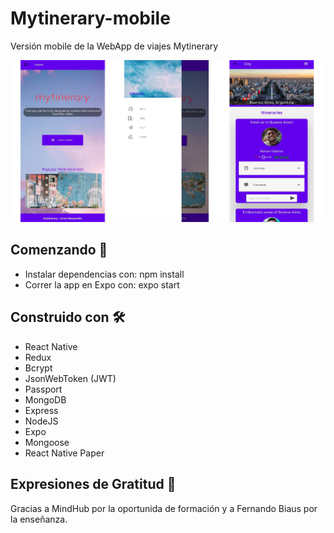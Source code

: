 # Mytinerary-mobile

Versión mobile de la WebApp de viajes Mytinerary

![image](https://github.com/UriAlessa/mytinerary-mobile/blob/master/assets/mytinerarymobile.png?raw=true)

## Comenzando 🚀

* Instalar dependencias con: npm install
* Correr la app en Expo con: expo start

## Construido con 🛠️

* React Native
* Redux
* Bcrypt
* JsonWebToken (JWT)
* Passport
* MongoDB
* Express
* NodeJS
* Expo
* Mongoose
* React Native Paper

## Expresiones de Gratitud 🎁

Gracias a MindHub por la oportunida de formación y a Fernando Biaus por la enseñanza.
